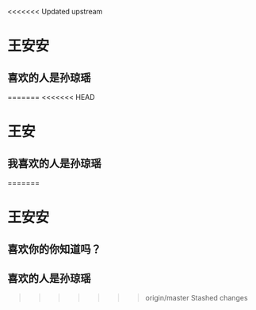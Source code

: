 <<<<<<< Updated upstream
# 王安安

## 喜欢的人是孙琼瑶
=======
<<<<<<< HEAD
# 王安

## 我喜欢的人是孙琼瑶
=======
# 王安安

## 喜欢你的你知道吗？

## 喜欢的人是孙琼瑶
>>>>>>> origin/master
>>>>>>> Stashed changes
